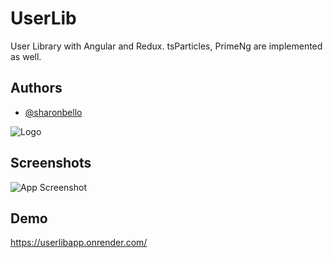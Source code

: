 # UserLib

User Library with Angular and Redux.
tsParticles, PrimeNg are implemented as well.

## Authors

- [@sharonbello](https://github.com/SharonBello)

![Logo](https://res.cloudinary.com/primap/image/upload/v1667721991/General/Appsforce%20Assignment/userly_logo_h3ilxw.png)

## Screenshots

![App Screenshot](https://res.cloudinary.com/primap/image/upload/v1668132652/General/Appsforce%20Assignment/Screenshot_2022-11-11_041021_un4sa3.jpg)

## Demo

https://userlibapp.onrender.com/

